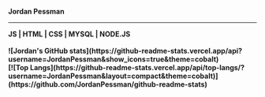 <b>Jordan Pessman
<hr>
<b>JS | HTML | CSS | MYSQL | NODE.JS
<br>
<br>
![Jordan's GitHub stats](https://github-readme-stats.vercel.app/api?username=JordanPessman&show_icons=true&theme=cobalt)
<br>
[![Top Langs](https://github-readme-stats.vercel.app/api/top-langs/?username=JordanPessman&layout=compact&theme=cobalt)](https://github.com/JordanPessman/github-readme-stats)
